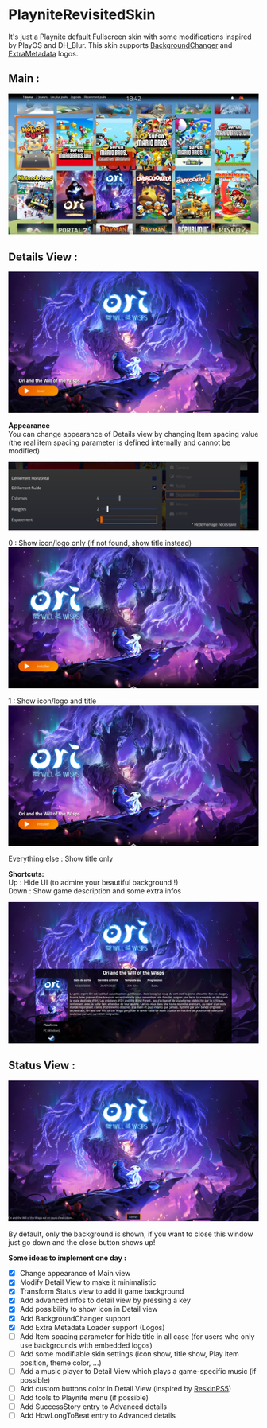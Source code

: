 # PlayniteRevisitedSkin
It's just a Playnite default Fullscreen skin with some modifications inspired by PlayOS and DH_Blur.
This skin supports [BackgroundChanger](https://github.com/Lacro59/playnite-backgroundchanger-plugin) and [ExtraMetadata](https://github.com/darklinkpower/PlayniteExtensionsCollection) logos.

## Main :

![Main](https://raw.githubusercontent.com/ld892012/PlayniteRevisitedSkin/main/Media/Main.png)

## Details View :

![Detail](https://raw.githubusercontent.com/ld892012/PlayniteRevisitedSkin/main/Media/Detail.png)

**Appearance**\
You can change appearance of Details view by changing Item spacing value\
(the real item spacing parameter is defined internally and cannot be modified)

![Settings](https://raw.githubusercontent.com/ld892012/PlayniteRevisitedSkin/main/Media/Options.png)

0 : Show icon/logo only (if not found, show title instead)\
![IconOnly](https://raw.githubusercontent.com/ld892012/PlayniteRevisitedSkin/main/Media/0_Icon.png)

1 : Show icon/logo and title\
![IconOnly](https://raw.githubusercontent.com/ld892012/PlayniteRevisitedSkin/main/Media/1_IconTitle.png)

Everything else : Show title only

**Shortcuts:**\
Up : Hide UI (to admire your beautiful background !)\
Down : Show game description and some extra infos

![Description](https://raw.githubusercontent.com/ld892012/PlayniteRevisitedSkin/main/Media/DetailDesc.png)
## Status View :

![Status](https://raw.githubusercontent.com/ld892012/PlayniteRevisitedSkin/main/Media/Status.png)

By default, only the background is shown, if you want to close this window just go down and the close button shows up!

**Some ideas to implement one day :**
- [x] Change appearance of Main view
- [x] Modify Detail View to make it minimalistic
- [x] Transform Status view to add it game background
- [x] Add advanced infos to detail view by pressing a key
- [x] Add possibility to show icon in Detail view
- [x] Add BackgroundChanger support
- [x] Add Extra Metadata Loader support (Logos)
- [ ] Add Item spacing parameter for hide title in all case (for users who only use backgrounds with embedded logos)
- [ ] Add some modifiable skin settings (icon show, title show, Play item position, theme color, ...)
- [ ] Add a music player to Detail View which plays a game-specific music (if possible)
- [ ] Add custom buttons color in Detail View (inspired by [ReskinPS5](https://github.com/TheKersalMassive/ReskinPS5#how-do-i-get-a-custom-colour-border))
- [ ] Add tools to Playnite menu (if possible)
- [ ] Add SuccessStory entry to Advanced details
- [ ] Add HowLongToBeat entry to Advanced details
